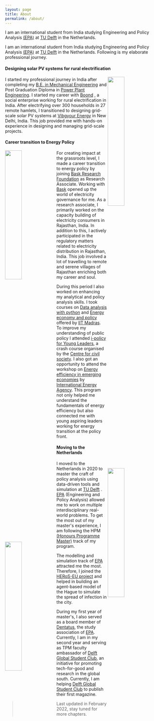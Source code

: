```yaml
---
layout: page
title: About
permalink: /about/
---
```




I am an international student from India studying Engineering and Policy
Analysis [(EPA)](https://www.tudelft.nl/onderwijs/opleidingen/masters/epa/msc-engineering-and-policy-analysis)
at [TU Delft](https://www.tudelft.nl/) in the Netherlands.

I am an international student from India studying Engineering and Policy
Analysis [(EPA)](https://www.tudelft.nl/onderwijs/opleidingen/masters/epa/msc-engineering-and-policy-analysis)
at [TU Delft](https://www.tudelft.nl/) in the Netherlands. Following is my elaborate professional journey.

#### Designing solar PV systems for rural electrification

<img align="right" style="width:33%;" id="image"  src="../gallery/about/anmol_up.png">

I started my professional journey in India after completing
my [B.E. in Mechanical Engineering](https://ghrietn.raisoni.net/ug-mechanical-engineering) and Post Graduation Diploma
in [Power Plant Engineering](https://npti.gov.in/npti_neyveli/home). I started my career with [Boond](http://boond.net/)
, a social enterprise working for rural electrification in India. After electrifying over 300 households in 27 remote
hamlets, I transitioned to designing grid-scale solar PV systems at [Vibgyour Energy](https://vibgyorenergy.com/) in New
Delhi, India. This job provided me with hands-on experience in designing and managing grid-scale projects.

#### Career transition to Energy Policy

<img align="left" style="width:33%;" id="image"  src="../gallery/about/anmol_bajju.png">

For creating impact at the grassroots level, I made a career transition to energy policy by
joining [Bask Research Foundation](https://baskfoundation.org/) as Research Associate. Working
with [Bask](https://baskfoundation.org/) opened up the world of electricity governance for me. As a research associate,
I primarily worked on the capacity building of electricity consumers in Rajasthan, India. In addition to this, I
actively participated in the regulatory matters related to electricity distribution in Rajasthan, India. This job
involved a lot of travelling to remote and serene villages of Rajasthan enriching both my career and soul.

<img align="right" style="width:33%;" id="image"  src="../gallery/about/anmol_jaipur.png">

During this period I also worked on enhancing my analytical and policy analysis skills. I took courses
on [Data analysis with python](https://nptel.ac.in/noc/Ecertificate/?q=NPTEL19CS59S41500241a0ad9d911e9bc73479868cce0f2)
and [Energy economy and policy](https://nptel.ac.in/?q=NPTEL19HS42S61500399a0ad9d911e9bc73479868cce0f2) offered
by [IIT Madras](https://www.iitm.ac.in/). To improve my understanding of public policy I
attended [i-policy for Young Leaders](https://ccs.in/ipolicy-young-leaders), a crash course organised by
the [Centre for civil society](https://ccs.in/). I also got an opportunity to attend the workshop
on [Energy efficiency in emerging economies](https://www.iea.org/programmes/energy-efficiency-in-emerging-economies) by
[International Energy Agency](https://www.iea.org/). This program not only helped me understand the fundamentals of
energy efficiency but also connected me with young aspiring leaders working for energy transition at the policy front.

#### Moving to the Netherlands

<img align="left" style="width:33%;" id="image"  src="../gallery/about/anmol_efteling.png">

I moved to the Netherlands in 2020 to master the craft of policy analysis using data-driven tools and simulation
at [TU Delft](https://www.tudelft.nl/)
. [EPA](https://www.tudelft.nl/onderwijs/opleidingen/masters/epa/msc-engineering-and-policy-analysis) (Engineering and
Policy Analysis) allowed me to work on multiple interdisciplinary real-world problems. To get the most out of my
master's experience, I am following the
HPM [(Honours Programme Master)](https://www.tudelft.nl/studenten/faculteiten/tnw-studentenportal/onderwijs/honours-programme-tnw/hpm-honours-programme-master)
track of my program.

The modelling and simulation track
of [EPA](https://www.tudelft.nl/onderwijs/opleidingen/masters/epa/msc-engineering-and-policy-analysis) attracted me the
most. Therefore, I joined the [HERoS-EU project](https://www.heros-project.eu/) and helped in building an
agent-based model of the Hague to simulate the spread of infection in the city.

During my first year of master's, I also
served as a board member of [Dentatus](https://dentatus.curius.nl/), the study association
of [EPA](https://www.tudelft.nl/onderwijs/opleidingen/masters/epa/msc-engineering-and-policy-analysis). Currently, I am
in my second year and serving as TPM faculty ambassador
of [Delft Global Student Club](https://issuu.com/delftglobalstudentclub/docs/owee_flyer_dgsc_2_), an initiative for
promoting tech-for-good and research in the global south. Currently, I am
helping [Delft Global Student Club](https://issuu.com/delftglobalstudentclub/docs/owee_flyer_dgsc_2_) to publish their
first magazine.

> Last updated in February 2022, stay tuned for more chapters.




